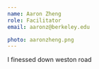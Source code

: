 ```yaml
---
name: Aaron Zheng
role: Facilitator
email: aaronz@berkeley.edu

photo: aaronzheng.png
---
```


I finessed down weston road